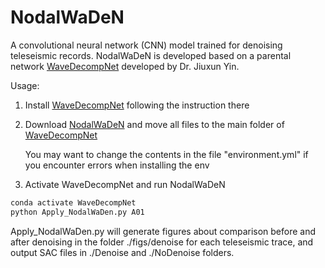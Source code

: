 # NodalWaDeN
A convolutional neural network (CNN) model trained for denoising teleseismic records.
NodalWaDeN is developed based on a parental network [WaveDecompNet](https://github.com/yinjiuxun/WaveDecompNet) developed by Dr. Jiuxun Yin.

Usage:

1. Install [WaveDecompNet](https://github.com/yinjiuxun/WaveDecompNet) following the instruction there
2. Download [NodalWaDeN](https://github.com/MingyeFeng/NodalWaDeN) and move all files to the main folder of [WaveDecompNet](https://github.com/yinjiuxun/WaveDecompNet)
   
   You may want to change the contents in the file "environment.yml" if you encounter errors when installing the env
3. Activate WaveDecompNet and run NodalWaDeN
```bash
conda activate WaveDecompNet
python Apply_NodalWaDen.py A01 
```
Apply_NodalWaDen.py will generate figures about comparison before and after denoising in the folder ./figs/denoise for each teleseismic trace, and output SAC files in ./Denoise and ./NoDenoise folders.
